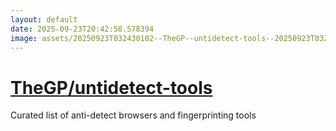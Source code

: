 ```yaml
---
layout: default
date: 2025-09-23T20:42:58.578394
image: assets/20250923T032430102--TheGP--untidetect-tools--20250923T032942553--cropped.png
---
```


# [TheGP/untidetect-tools](https://github.com/TheGP/untidetect-tools)

Curated list of anti-detect browsers and fingerprinting tools
